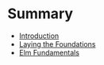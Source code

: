 # Summary

* [Introduction](README.md)
* [Laying the Foundations](chapter1.md)
* [Elm Fundamentals](chapter2.md)

